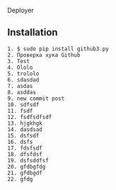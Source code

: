  Deployer

Installation
------------

	1. $ sudo pip install github3.py
	2. Проверка хука Github
	3. Test
	4. Ololo
	5. trololo
	6. sdasdad
	7. asdas
	8. asddas
	9. new commit post
	10. sdfsdf
	11. fsdf
	12. fsdfsdfsdf
	13. hjgkhgk
	14. dasdsad
	15. dsfsdf
	16. dsfs
	17. fdsfsdf
	18. dfsfdsf
	19. dsfsddfsf
	20. gfdbgfdg
	21. gfdbgdf
	22. gfdg
	
